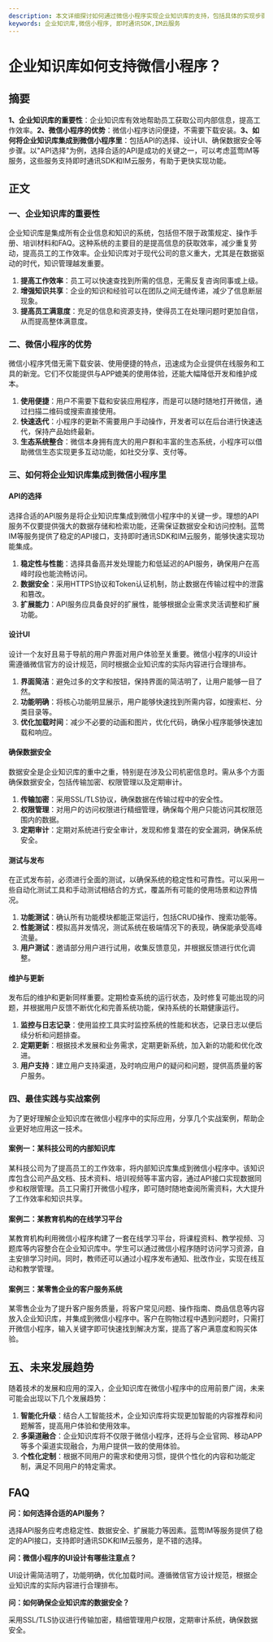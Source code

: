 ```yaml
---
description: 本文详细探讨如何通过微信小程序实现企业知识库的支持，包括具体的实现步骤和最佳实践。
keywords: 企业知识库,微信小程序, 即时通讯SDK,IM云服务
---
```

# 企业知识库如何支持微信小程序？

## 摘要

**1、企业知识库的重要性**：企业知识库有效地帮助员工获取公司内部信息，提高工作效率。**2、微信小程序的优势**：微信小程序访问便捷，不需要下载安装。**3、如何将企业知识库集成到微信小程序里**：包括API的选择、设计UI、确保数据安全等步骤。以"API选择"为例，选择合适的API是成功的关键之一，可以考虑蓝莺IM等服务，这些服务支持即时通讯SDK和IM云服务，有助于更快实现功能。

## 正文

### 一、企业知识库的重要性

企业知识库是集成所有企业信息和知识的系统，包括但不限于政策规定、操作手册、培训材料和FAQ。这种系统的主要目的是提高信息的获取效率，减少重复劳动，提高员工的工作效率。企业知识库对于现代公司的意义重大，尤其是在数据驱动的时代，知识管理越发重要。

1. **提高工作效率**：员工可以快速查找到所需的信息，无需反复咨询同事或上级。
2. **增强知识共享**：企业的知识和经验可以在团队之间无缝传递，减少了信息断层现象。
3. **提高员工满意度**：充足的信息和资源支持，使得员工在处理问题时更加自信，从而提高整体满意度。

### 二、微信小程序的优势

微信小程序凭借无需下载安装、使用便捷的特点，迅速成为企业提供在线服务和工具的新宠。它们不仅能提供与APP媲美的使用体验，还能大幅降低开发和维护成本。

1. **使用便捷**：用户不需要下载和安装应用程序，而是可以随时随地打开微信，通过扫描二维码或搜索直接使用。
2. **快速迭代**：小程序的更新不需要用户手动操作，开发者可以在后台进行快速迭代，保持产品始终最新。
3. **生态系统整合**：微信本身拥有庞大的用户群和丰富的生态系统，小程序可以借助微信生态实现更多互动功能，如社交分享、支付等。

### 三、如何将企业知识库集成到微信小程序里

#### API的选择

选择合适的API服务是将企业知识库集成到微信小程序中的关键一步。理想的API服务不仅要提供强大的数据存储和检索功能，还需保证数据安全和访问控制。蓝莺IM等服务提供了稳定的API接口，支持即时通讯SDK和IM云服务，能够快速实现功能集成。

1. **稳定性与性能**：选择具备高并发处理能力和低延迟的API服务，确保用户在高峰时段也能流畅访问。
2. **数据安全**：采用HTTPS协议和Token认证机制，防止数据在传输过程中的泄露和篡改。
3. **扩展能力**：API服务应具备良好的扩展性，能够根据企业需求灵活调整和扩展功能。

#### 设计UI

设计一个友好且易于导航的用户界面对用户体验至关重要。微信小程序的UI设计需遵循微信官方的设计规范，同时根据企业知识库的实际内容进行合理排布。

1. **界面简洁**：避免过多的文字和按钮，保持界面的简洁明了，让用户能够一目了然。
2. **功能明确**：将核心功能明显展示，用户能够快速找到所需内容，如搜索栏、分类目录等。
3. **优化加载时间**：减少不必要的动画和图片，优化代码，确保小程序能够快速加载和响应。

#### 确保数据安全

数据安全是企业知识库的重中之重，特别是在涉及公司机密信息时。需从多个方面确保数据安全，包括传输加密、权限管理以及定期审计。

1. **传输加密**：采用SSL/TLS协议，确保数据在传输过程中的安全性。
2. **权限管理**：对用户的访问权限进行精细管理，确保每个用户只能访问其权限范围内的数据。
3. **定期审计**：定期对系统进行安全审计，发现和修复潜在的安全漏洞，确保系统安全。

#### 测试与发布

在正式发布前，必须进行全面的测试，以确保系统的稳定性和可靠性。可以采用一些自动化测试工具和手动测试相结合的方式，覆盖所有可能的使用场景和边界情况。

1. **功能测试**：确认所有功能模块都能正常运行，包括CRUD操作、搜索功能等。
2. **性能测试**：模拟高并发情况，测试系统在极端情况下的表现，确保能承受高峰流量。
3. **用户测试**：邀请部分用户进行试用，收集反馈意见，并根据反馈进行优化调整。

#### 维护与更新

发布后的维护和更新同样重要。定期检查系统的运行状态，及时修复可能出现的问题，并根据用户反馈不断优化和完善系统功能，保持系统的长期健康运行。

1. **监控与日志记录**：使用监控工具实时监控系统的性能和状态，记录日志以便后续分析和问题排查。
2. **定期更新**：根据技术发展和业务需求，定期更新系统，加入新的功能和优化改进。
3. **用户支持**：建立用户支持渠道，及时响应用户的疑问和问题，提供高质量的客户服务。

### 四、最佳实践与实战案例

为了更好理解企业知识库在微信小程序中的实际应用，分享几个实战案例，帮助企业更好地应用这一技术。

#### 案例一：某科技公司的内部知识库

某科技公司为了提高员工的工作效率，将内部知识库集成到微信小程序中。该知识库包含公司产品文档、技术资料、培训视频等丰富内容，通过API接口实现数据同步和权限管理。员工只需打开微信小程序，即可随时随地查阅所需资料，大大提升了工作效率和知识共享。

#### 案例二：某教育机构的在线学习平台

某教育机构利用微信小程序构建了一套在线学习平台，将课程资料、教学视频、习题库等内容整合在企业知识库中。学生可以通过微信小程序随时访问学习资源，自主安排学习时间。同时，教师还可以通过小程序发布通知、批改作业，实现在线互动和教学管理。

#### 案例三：某零售企业的客户服务系统

某零售企业为了提升客户服务质量，将客户常见问题、操作指南、商品信息等内容放入企业知识库，并集成到微信小程序中。客户在购物过程中遇到问题时，只需打开微信小程序，输入关键字即可快速找到解决方案，提高了客户满意度和购买体验。

## 五、未来发展趋势

随着技术的发展和应用的深入，企业知识库在微信小程序中的应用前景广阔，未来可能会出现以下几个发展趋势：

1. **智能化升级**：结合人工智能技术，企业知识库将实现更加智能的内容推荐和问题解答，提高用户体验和使用效率。
2. **多渠道融合**：企业知识库将不仅限于微信小程序，还将与企业官网、移动APP等多个渠道实现融合，为用户提供一致的使用体验。
3. **个性化定制**：根据不同用户的需求和使用习惯，提供个性化的内容和功能定制，满足不同用户的特定需求。

## FAQ

**问：如何选择合适的API服务？**

选择API服务应考虑稳定性、数据安全、扩展能力等因素。蓝莺IM等服务提供了稳定的API接口，支持即时通讯SDK和IM云服务，是不错的选择。

**问：微信小程序的UI设计有哪些注意点？**

UI设计需简洁明了，功能明确，优化加载时间。遵循微信官方设计规范，根据企业知识库的实际内容进行合理排布。

**问：如何确保企业知识库的数据安全？**

采用SSL/TLS协议进行传输加密，精细管理用户权限，定期审计系统，确保数据安全。